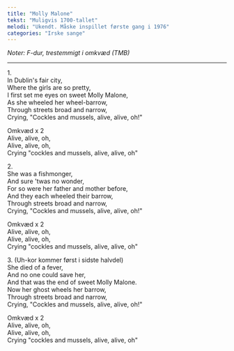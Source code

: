 ```yaml
---
title: "Molly Malone"
tekst: "Muligvis 1700-tallet"
melodi: "Ukendt. Måske inspillet første gang i 1976"
categories: "Irske sange"
---
```

*Noter: F-dur, trestemmigt i omkvæd (TMB)*

***

1\.\
In Dublin's fair city,\
Where the girls are so pretty,\
I first set me eyes on sweet Molly Malone,\
As she wheeled her wheel-barrow,\
Through streets broad and narrow,\
Crying, "Cockles and mussels, alive, alive, oh!"

Omkvæd  x 2\
Alive, alive, oh,\
Alive, alive, oh,\
Crying "cockles and mussels, alive, alive, oh"

2\.\
She was a fishmonger,\
And sure 'twas no wonder,\
For so were her father and mother before,\
And they each wheeled their barrow,\
Through streets broad and narrow,\
Crying, "Cockles and mussels, alive, alive, oh!"

Omkvæd  x 2\
Alive, alive, oh,\
Alive, alive, oh,\
Crying "cockles and mussels, alive, alive, oh"


3\. (Uh-kor kommer først i sidste halvdel)\
She died of a fever,\
And no one could save her,\
And that was the end of sweet Molly Malone.\
Now her ghost wheels her barrow,\
Through streets broad and narrow,\
Crying, "Cockles and mussels, alive, alive, oh!"

Omkvæd  x 2\
Alive, alive, oh,\
Alive, alive, oh,\
Crying "cockles and mussels, alive, alive, oh"